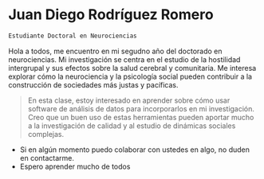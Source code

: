 # __Juan Diego Rodríguez Romero__
```sh
Estudiante Doctoral en Neurociencias
```
Hola a todos, me encuentro en mi segudno año del doctorado en neurociencias. Mi investigación se centra en el estudio de la hostilidad intergrupal y sus efectos sobre la salud cerebral y comunitaria. Me interesa explorar cómo la neurociencia y la psicología social pueden contribuir a la construcción de sociedades más justas y pacíficas.

> En esta clase, estoy interesado en aprender sobre cómo usar software de análisis de datos para incorporarlos en mi investigación. Creo que un buen uso de estas herramientas pueden aportar mucho a la investigación de calidad y al estudio de dinámicas sociales complejas.
- Si en algún momento puedo colaborar con ustedes en algo, no duden en contactarme.
- Espero aprender mucho de todos
